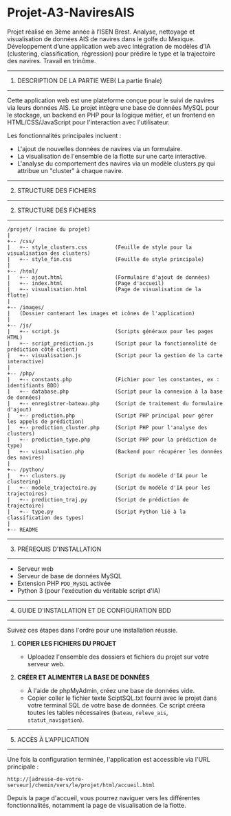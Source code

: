 # Projet-A3-NaviresAIS
Projet réalisé en 3ème année à l’ISEN Brest. Analyse, nettoyage et visualisation de données AIS de navires dans le golfe du Mexique. Développement d’une application web avec intégration de modèles d’IA (clustering, classification, régression) pour prédire le type et la trajectoire des navires. Travail en trinôme.

-----------------------------
1. DESCRIPTION DE LA PARTIE WEB( La partie finale)
-----------------------------

Cette application web est une plateforme conçue pour le suivi de navires via leurs données AIS. Le projet intègre une base de données MySQL pour le stockage, un backend en PHP pour la logique métier, et un frontend en HTML/CSS/JavaScript pour l'interaction avec l'utilisateur.

Les fonctionnalités principales incluent :
- L'ajout de nouvelles données de navires via un formulaire.
- La visualisation de l'ensemble de la flotte sur une carte interactive.
- L'analyse du comportement des navires via un modèle clusters.py qui attribue un "cluster" à chaque navire.

-----------------------------
2. STRUCTURE DES FICHIERS
-----------------------------
2. STRUCTURE DES FICHIERS
-----------------------------
```
/projet/ (racine du projet)
|
+-- /css/
|   +-- style_clusters.css         (Feuille de style pour la visualisation des clusters)
|   +-- style_fin.css              (Feuille de style principale)
|
+-- /html/
|   +-- ajout.html                 (Formulaire d'ajout de données)
|   +-- index.html                 (Page d'accueil)
|   +-- visualisation.html         (Page de visualisation de la flotte)
|
+-- /images/
|   (Dossier contenant les images et icônes de l'application)
|
+-- /js/
|   +-- script.js                  (Scripts généraux pour les pages HTML)
|   +-- script_prediction.js       (Script pour la fonctionnalité de prédiction côté client)
|   +-- visualisation.js           (Script pour la gestion de la carte interactive)
|
+-- /php/
|   +-- constants.php              (Fichier pour les constantes, ex : identifiants BDD)
|   +-- database.php               (Script pour la connexion à la base de données)
|   +-- enregistrer-bateau.php     (Script de traitement du formulaire d'ajout)
|   +-- prediction.php             (Script PHP principal pour gérer les appels de prédiction)
|   +-- prediction_cluster.php     (Script PHP pour l'analyse des clusters)
|   +-- prediction_type.php        (Script PHP pour la prédiction de type)
|   +-- visualisation.php          (Backend pour récupérer les données des navires)
|
+-- /python/
|   +-- clusters.py                (Script du modèle d'IA pour le clustering)
|   +-- modele_trajectoire.py      (Script du modèle d'IA pour les trajectoires)
|   +-- prediction_traj.py         (Script de prédiction de trajectoire)
|   +-- type.py                    (Script Python lié à la classification des types)
|
+-- README
```

-----------------------------
3. PRÉREQUIS D'INSTALLATION
-----------------------------
- Serveur web 
- Serveur de base de données MySQL
- Extension PHP `PDO_MySQL` activée
- Python 3 (pour l'exécution du véritable script d'IA)
-----------------------------
4. GUIDE D'INSTALLATION ET DE CONFIGURATION BDD
-----------------------------

Suivez ces étapes dans l'ordre pour une installation réussie.

1.  **COPIER LES FICHIERS DU PROJET**
    - Uploadez l'ensemble des dossiers et fichiers du projet sur votre serveur web.

2.  **CRÉER ET ALIMENTER LA BASE DE DONNÉES**
    - À l'aide de phpMyAdmin, créez une base de données vide.
    - Copier coller le fichier texte SciptSQL.txt fourni avec le projet dans votre terminal SQL de votre base de données. Ce script créera toutes les tables nécessaires (`bateau`, `releve_ais`, `statut_navigation`).

-----------------------------
5. ACCÈS À L'APPLICATION
-----------------------------

Une fois la configuration terminée, l'application est accessible via l'URL principale :

`http://[adresse-de-votre-serveur]/chemin/vers/le/projet/html/accueil.html`

Depuis la page d'accueil, vous pourrez naviguer vers les différentes fonctionnalités, notamment la page de visualisation de la flotte.


